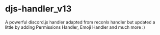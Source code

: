 # djs-handler_v13
A powerful discord.js handler adapted from reconlx handler but updated a little by adding Permissions Handler, Emoji Handler and much more :)
